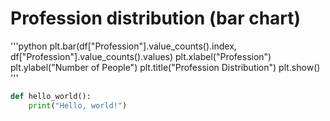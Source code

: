 # Profession distribution (bar chart)
'''python
plt.bar(df["Profession"].value_counts().index, df["Profession"].value_counts().values)
plt.xlabel("Profession")
plt.ylabel("Number of People")
plt.title("Profession Distribution")
plt.show()
'''
```python
def hello_world():
    print("Hello, world!")
```
